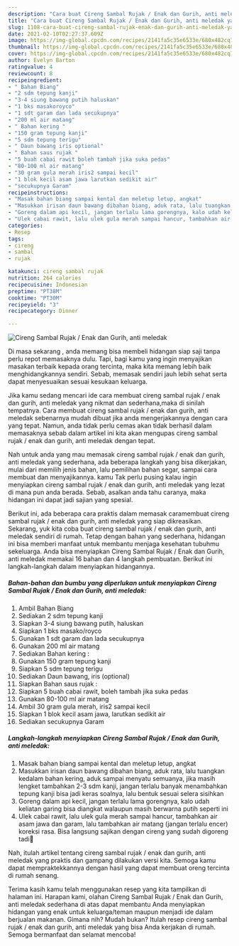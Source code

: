 ```yaml
---
description: "Cara buat Cireng Sambal Rujak / Enak dan Gurih, anti meledak yang enak dan Mudah Dibuat"
title: "Cara buat Cireng Sambal Rujak / Enak dan Gurih, anti meledak yang enak dan Mudah Dibuat"
slug: 1108-cara-buat-cireng-sambal-rujak-enak-dan-gurih-anti-meledak-yang-enak-dan-mudah-dibuat
date: 2021-02-10T02:27:37.609Z
image: https://img-global.cpcdn.com/recipes/2141fa5c35e6533e/680x482cq70/cireng-sambal-rujak-enak-dan-gurih-anti-meledak-foto-resep-utama.jpg
thumbnail: https://img-global.cpcdn.com/recipes/2141fa5c35e6533e/680x482cq70/cireng-sambal-rujak-enak-dan-gurih-anti-meledak-foto-resep-utama.jpg
cover: https://img-global.cpcdn.com/recipes/2141fa5c35e6533e/680x482cq70/cireng-sambal-rujak-enak-dan-gurih-anti-meledak-foto-resep-utama.jpg
author: Evelyn Barton
ratingvalue: 4
reviewcount: 8
recipeingredient:
- " Bahan Biang"
- "2 sdm tepung kanji"
- "3-4 siung bawang putih haluskan"
- "1 bks masakoroyco"
- "1 sdt garam dan lada secukupnya"
- "200 ml air matang"
- " Bahan kering "
- "150 gram tepung kanji"
- "5 sdm tepung terigu"
- " Daun bawang iris optional"
- " Bahan saus rujak "
- "5 buah cabai rawit boleh tambah jika suka pedas"
- "80-100 ml air matang"
- "30 gram gula merah iris2 sampai kecil"
- "1 blok kecil asam jawa larutkan sedikit air"
- "secukupnya Garam"
recipeinstructions:
- "Masak bahan biang sampai kental dan meletup letup, angkat"
- "Masukkan irisan daun bawang dibahan biang, aduk rata, lalu tuangkan kedalam bahan kering, aduk sampai menyatu semuanya, jika masih lengket tambahkan 2-3 sdm kanji, jangan terlalu banyak menambahkan tepung kanji bisa jadi keras soalnya, lalu bentuk sesuai selera sisihkan"
- "Goreng dalam api kecil, jangan terlalu lama gorengnya, kalo udah keliatan garing bisa diangkat walaupun masih berwarna putih seperti ini"
- "Ulek cabai rawit, lalu ulek gula merah sampai hancur, tambahkan air asam jawa dan garam, lalu tambahkan air matang (jangan terlalu encer) koreksi rasa. Bisa langsung sajikan dengan cireng yang sudah digoreng tadi🥰"
categories:
- Resep
tags:
- cireng
- sambal
- rujak

katakunci: cireng sambal rujak 
nutrition: 264 calories
recipecuisine: Indonesian
preptime: "PT38M"
cooktime: "PT30M"
recipeyield: "3"
recipecategory: Dinner

---
```



![Cireng Sambal Rujak / Enak dan Gurih, anti meledak](https://img-global.cpcdn.com/recipes/2141fa5c35e6533e/680x482cq70/cireng-sambal-rujak-enak-dan-gurih-anti-meledak-foto-resep-utama.jpg)

Di masa  sekarang , anda memang bisa membeli hidangan siap saji tanpa perlu repot memasaknya dulu. Tapi, bagi kamu yang ingin menyajikan masakan terbaik kepada orang tercinta, maka kita memang lebih baik menghidangkannya sendiri. Sebab, memasak sendiri jauh lebih sehat serta dapat menyesuaikan sesuai kesukaan keluarga.

Jika kamu sedang mencari ide cara membuat cireng sambal rujak / enak dan gurih, anti meledak yang nikmat dan sederhana,maka di sinilah tempatnya. Cara membuat cireng sambal rujak / enak dan gurih, anti meledak  sebenarnya mudah dibuat jika anda mengerjakannya dengan cara yang tepat. Namun, anda tidak perlu cemas akan tidak berhasil dalam memasaknya 
sebab dalam artikel ini kita akan mengupas cireng sambal rujak / enak dan gurih, anti meledak dengan tepat.  



Nah untuk anda yang mau memasak cireng sambal rujak / enak dan gurih, anti meledak yang sederhana, ada beberapa langkah yang bisa dikerjakan, mulai dari memilih jenis bahan, lalu pemilihan bahan segar, sampai cara membuat dan menyajikannya. kamu Tak perlu pusing kalau ingin menyiapkan cireng sambal rujak / enak dan gurih, anti meledak yang lezat di mana pun anda berada. Sebab, asalkan anda  tahu caranya, maka hidangan ini dapat jadi sajian yang spesial.

Berikut ini, ada beberapa cara praktis  dalam memasak caramembuat cireng sambal rujak / enak dan gurih, anti meledak yang siap dikreasikan. Sekarang, yuk kita coba buat cireng sambal rujak / enak dan gurih, anti meledak sendiri di rumah. Tetap dengan bahan yang sederhana, hidangan ini bisa memberi manfaat untuk membantu menjaga kesehatan tubuhmu sekeluarga. Anda bisa menyiapkan Cireng Sambal Rujak / Enak dan Gurih, anti meledak memakai 16 bahan dan 4 langkah pembuatan. Berikut ini langkah-langkah dalam menyiapkan hidangannya.

<!--inarticleads1-->

##### Bahan-bahan dan bumbu yang diperlukan untuk menyiapkan Cireng Sambal Rujak / Enak dan Gurih, anti meledak:

1. Ambil  Bahan Biang
1. Sediakan 2 sdm tepung kanji
1. Siapkan 3-4 siung bawang putih, haluskan
1. Siapkan 1 bks masako/royco
1. Gunakan 1 sdt garam dan lada secukupnya
1. Gunakan 200 ml air matang
1. Sediakan  Bahan kering :
1. Gunakan 150 gram tepung kanji
1. Siapkan 5 sdm tepung terigu
1. Sediakan  Daun bawang, iris (optional)
1. Siapkan  Bahan saus rujak :
1. Siapkan 5 buah cabai rawit, boleh tambah jika suka pedas
1. Gunakan 80-100 ml air matang
1. Ambil 30 gram gula merah, iris2 sampai kecil
1. Siapkan 1 blok kecil asam jawa, larutkan sedikit air
1. Sediakan secukupnya Garam




<!--inarticleads2-->

##### Langkah-langkah menyiapkan Cireng Sambal Rujak / Enak dan Gurih, anti meledak:

1. Masak bahan biang sampai kental dan meletup letup, angkat
1. Masukkan irisan daun bawang dibahan biang, aduk rata, lalu tuangkan kedalam bahan kering, aduk sampai menyatu semuanya, jika masih lengket tambahkan 2-3 sdm kanji, jangan terlalu banyak menambahkan tepung kanji bisa jadi keras soalnya, lalu bentuk sesuai selera sisihkan
1. Goreng dalam api kecil, jangan terlalu lama gorengnya, kalo udah keliatan garing bisa diangkat walaupun masih berwarna putih seperti ini
1. Ulek cabai rawit, lalu ulek gula merah sampai hancur, tambahkan air asam jawa dan garam, lalu tambahkan air matang (jangan terlalu encer) koreksi rasa. Bisa langsung sajikan dengan cireng yang sudah digoreng tadi🥰




Nah, itulah artikel tentang  cireng sambal rujak / enak dan gurih, anti meledak  yang praktis dan gampang dilakukan versi kita. Semoga kamu dapat mempraktekkannya dengan hasil yang dapat membuat oreng tercinta di rumah senang. 

Terima kasih kamu telah menggunakan resep yang kita tampilkan di halaman ini. Harapan kami, olahan  Cireng Sambal Rujak / Enak dan Gurih, anti meledak sederhana di atas dapat membantu Anda menyiapkan hidangan yang enak untuk keluarga/teman maupun menjadi ide dalam berjualan makanan. Gimana nih? Mudah bukan? Itulah resep cireng sambal rujak / enak dan gurih, anti meledak yang bisa Anda kerjakan di rumah. Semoga bermanfaat dan selamat mencoba!

